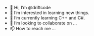 - 👋 Hi, I’m @driftcode
- 👀 I’m interested in learning new things. 
- 🌱 I’m currently learning C++ and C#.
- 💞️ I’m looking to collaborate on ...
- 📫 How to reach me ...

<!---
driftcode/driftcode is a ✨ special ✨ repository because its `README.md` (this file) appears on your GitHub profile.
You can click the Preview link to take a look at your changes.
--->
